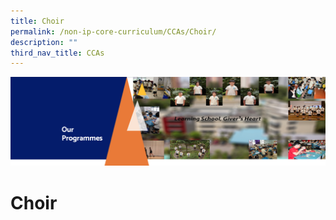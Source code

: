 ```yaml
---
title: Choir
permalink: /non-ip-core-curriculum/CCAs/Choir/
description: ""
third_nav_title: CCAs
---
```

![](/images/OurProgrammes1.png)

Choir
=====